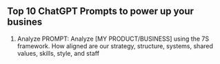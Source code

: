 ## Top 10 ChatGPT Prompts to power up your busines

1. Analyze
  PROMPT: Analyze [MY PRODUCT/BUSINESS] using the 7S framework. How aligned are our strategy, structure, systems, shared values, skills, style, and staff
